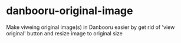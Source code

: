 # danbooru-original-image
Make viweing original image(s) in Danbooru easier by get rid of 'view original' button and resize image to original size
